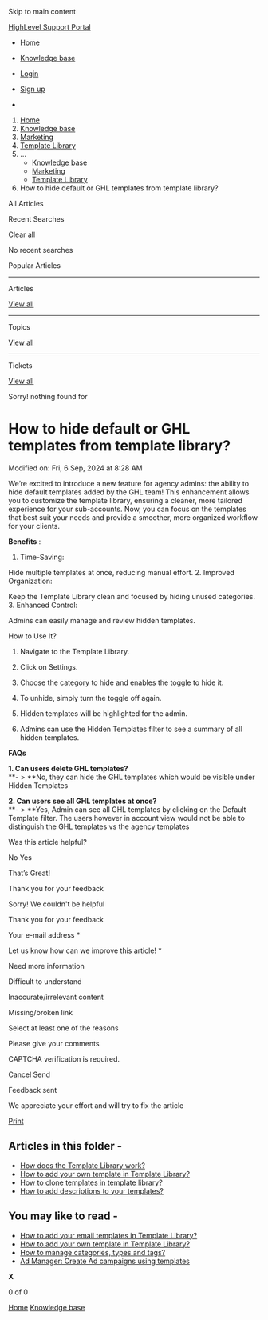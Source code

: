 Skip to main content

[ HighLevel Support Portal ](https://help.gohighlevel.com)

  * [ Home ](/support/home)
  * [ Knowledge base ](/support/solutions)

  * [Login](/support/login)
  * [Sign up](/support/signup)
  * 

  1. [Home](/support/home)
  2. [Knowledge base](/support/solutions)
  3. [Marketing](/support/solutions/48000449565)
  4. [Template Library](/support/solutions/folders/48000687583)
  5. ... 
     * [Knowledge base](/support/solutions)
     * [Marketing](/support/solutions/48000449565)
     * [Template Library](/support/solutions/folders/48000687583)
  6. How to hide default or GHL templates from template library?

All  Articles 

Recent Searches

Clear all

No recent searches

Popular Articles

* * *

Articles

[View all](/support/search/solutions)

* * *

Topics

[View all](/support/search/topics)

* * *

Tickets

[View all](/support/search/tickets)

Sorry! nothing found for   

# How to hide default or GHL templates from template library?

Modified on: Fri, 6 Sep, 2024 at 8:28 AM

We’re excited to introduce a new feature for agency admins: the ability to hide default templates added by the GHL team! This enhancement allows you to customize the template library, ensuring a cleaner, more tailored experience for your sub-accounts. Now, you can focus on the templates that best suit your needs and provide a smoother, more organized workflow for your clients.  
  
**Benefits** :

  1. Time-Saving:

 Hide multiple templates at once, reducing manual effort.
  2. Improved Organization:

 Keep the Template Library clean and focused by hiding unused categories.
  3. Enhanced Control: 

Admins can easily manage and review hidden templates.

How to Use It?

  1. Navigate to the Template Library.
  2. Click on Settings.

  3. Choose the category to hide and enables the toggle to hide it.

  4. To unhide, simply turn the toggle off again.
  5. Hidden templates will be highlighted for the admin.

  6. Admins can use the Hidden Templates filter to see a summary of all hidden templates.  

**FAQs**  
  
**1\. Can users delete GHL templates?**  
**- > **No, they can hide the GHL templates which would be visible under Hidden Templates  
  
**2\. Can users see all GHL templates at once?**  
**- > **Yes, Admin can see all GHL templates by clicking on the Default Template filter. The users however in account view would not be able to distinguish the GHL templates vs the agency templates

Was this article helpful?

No  Yes 

That’s Great!

Thank you for your feedback

Sorry! We couldn't be helpful

Thank you for your feedback

Your e-mail address *

Let us know how can we improve this article! *

Need more information 

Difficult to understand 

Inaccurate/irrelevant content 

Missing/broken link 

Select at least one of the reasons 

Please give your comments 

CAPTCHA verification is required. 

Cancel  Send 

Feedback sent

We appreciate your effort and will try to fix the article

[Print](javascript:print\(\))

## Articles in this folder -

  * [How does the Template Library work?](/support/solutions/articles/48001236650-how-does-the-template-library-work-)
  * [How to add your own template in Template Library?](/support/solutions/articles/155000001304-how-to-add-your-own-template-in-template-library-)
  * [How to clone templates in template library?](/support/solutions/articles/155000001458-how-to-clone-templates-in-template-library-)
  * [How to add descriptions to your templates?](/support/solutions/articles/155000001459-how-to-add-descriptions-to-your-templates-)

## You may like to read -

  * [How to add your email templates in Template Library?](/support/solutions/articles/155000003186-how-to-add-your-email-templates-in-template-library-)
  * [How to add your own template in Template Library?](/support/solutions/articles/155000001304-how-to-add-your-own-template-in-template-library-)
  * [How to manage categories, types and tags?](/support/solutions/articles/155000003112-how-to-manage-categories-types-and-tags-)
  * [Ad Manager: Create Ad campaigns using templates](/support/solutions/articles/155000003502-ad-manager-create-ad-campaigns-using-templates)

**X**

0 of 0 []()

[Home](/support/home) [Knowledge base](/support/solutions)
